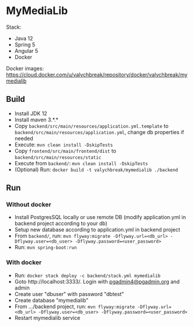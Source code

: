 # MyMediaLib

Stack:
 - Java 12
 - Spring 5
 - Angular 5
 - Docker
 
Docker images: https://cloud.docker.com/u/valychbreak/repository/docker/valychbreak/mymedialib

## Build

 - Install JDK 12
 - Install maven 3.\*.\*
 - Copy ```backend/src/main/resources/application.yml.template``` to ```backend/src/main/resources/application.yml```, change db properties if needed
 - Execute: ```mvn clean install -DskipTests```
 - Copy ```frontend/src/main/frontend/dist``` to ```backend/src/main/resources/static```
 - Execute from ```backend/```: ```mvn clean install -DskipTests``` 
 - (Optional) Run: ```docker build -t valychbreak/mymedialib ./backend```
 
## Run

### Without docker
 - Install PostgresSQL locally or use remote DB (modify application.yml in backend project according to your db)
 - Setup new database according to application.yml in backend project
 - From ```backend/```, run: ```mvn flyway:migrate -Dflyway.url=<db_url> -Dflyway.user=<db_user> -Dflyway.password=<user_password>```
 - Run: ```mvn spring-boot:run```
 
### With docker
 - Run: ```docker stack deploy -c backend/stack.yml mymedialib```
 - Goto http://localhost:3333/. Login with pgadmin4@pgadmin.org and admin
 - Create user "dbuser" with password "dbtest"
 - Create database "mymedialib"
 - From .../backend project, run: ```mvn flyway:migrate -Dflyway.url=<db_url> -Dflyway.user=<db_user> -Dflyway.password=<user_password>```
 - Restart mymedialib service

